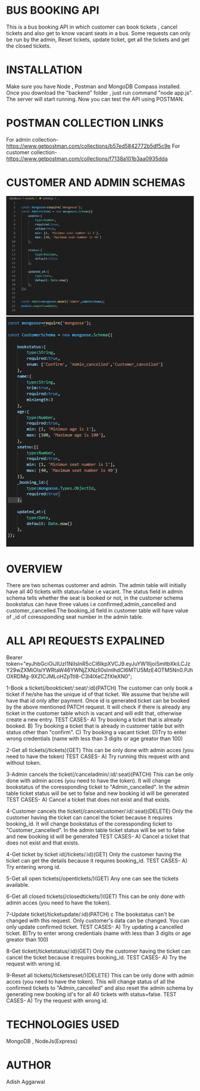 
# BUS BOOKING API
This is a bus booking API in which customer can book tickets , cancel tickets and also get to know vacant seats in a bus.
Some requests can only be run by the admin, Reset tickets, update ticket, get all the tickets and get the closed tickets.

# INSTALLATION
Make sure you have Node , Postman and MongoDB Compass installed.
Once you download the "backend" folder , just run command "node app.js".
The server will start running.
Now you can test the API using POSTMAN.

# POSTMAN COLLECTION LINKS
For admin collection-https://www.getpostman.com/collections/b57ed5842772b5df5c9e
For customer collection-https://www.getpostman.com/collections/f7138a101b3aa0935dda

# CUSTOMER AND ADMIN SCHEMAS

![](images/1.PNG)
![](images/2.PNG)

# OVERVIEW
There are two schemas customer and admin.
The admin table will initially have all 40 tickets with status=false i.e vacant.
The status field in admin schema tells whether the seat is booked or not, in the customer schema bookstatus can have three values i.e confirmed,admin_cancelled and customer_cancelled.The booking_id field in customer table will have value of _id of coressponding seat number in the admin table.


# ALL API REQUESTS EXPALINED 

Bearer token="eyJhbGciOiJIUzI1NiIsInR5cCI6IkpXVCJ9.eyJuYW1lIjoiSmltbXkiLCJzY29wZXMiOlsiYWRtaW46YWNjZXNzIl0sImlhdCI6MTU5MzE4OTM5Nn0.PJhOXRDMg-9XZlCJMLoHZpTtl8-C3l4lXeCZfXIeXN0";

1-Book a ticket(/bookticket/:seat/:id)(PATCH)
The customer can only book a ticket if he/she has the unique id of that ticket.
We assume that he/she will have that id only after payment.
Once id is generated ticket can be booked by the above mentioned PATCH request.
It will check if there is already any ticket in the customer table which is vacant and will edit that, otherwise create a new entry.
TEST CASES-
A) Try booking a ticket that is already booked.
B) Try booking a ticket that is already in customer table but with status other than "confirm".
C) Try booking a vacant ticket.
D)Try to enter wrong credentials (name with less than 3 digits or age greator than 100)

2-Get all tickets(/tickets)(GET)
This can be only done with admin acces (you need to have the token)
TEST CASES-
A) Try running this request with and without token.

3-Admin cancels the ticket(/canceladmin/:id/:seat)(PATCH)
This can be only done with admin acces (you need to have the token).
It will change bookstatus of the coressponding ticket to "Admin_cancelled".
In the admin table ticket status will be set to false and new booking id will be generated
TEST CASES-
A) Cancel a ticket that does not exist and that exists.

4-Customer cancels the ticket(/cancelcustomer/:id/:seat)(DELETE)
Only the customer having the ticket can cancel the ticket because it requires booking_id.
It will change bookstatus of the coressponding ticket to "Customer_cancelled".
In the admin table ticket status will be set to false and new booking id will be generated
TEST CASES-
A) Cancel a ticket that does not exist and that exists.

4-Get ticket by ticket id(/tickets/:id)(GET)
Only the customer having the ticket can get the details because it requires booking_id.
TEST CASES-
A) Try entering wrong id.

5-Get all open tickets(/opentickets/)(GET)
Any one can see the tickets available.

6-Get all closed tickets(/closedtickets/)(GET)
This can be only done with admin acces (you need to have the token).

7-Update ticket(/ticketupdate/:id)(PATCH)
c
The bookstatus can't be changed with this request.
Only customer's data can be changed.
You can only update confirmed ticket.
TEST CASES-
A) Try updating a cancelled ticket.
B)Try to enter wrong credentials (name with less than 3 digits or age greator than 100)

8-Get ticket(/ticketstatus/:id)(GET)
Only the customer having the ticket can cancel the ticket because it requires booking_id.
TEST CASES-
A) Try the request with wrong id.

9-Reset all tickets(/ticketsreset/)(DELETE)
This can be only done with admin acces (you need to have the token).
This will change status of all the confirmed tickets to "Admin_cancelled" and also reset the admin schema by generating new booking id's for all 40 tickets with status=false.
TEST CASES-
A) Try the request with wrong id.


# TECHNOLOGIES USED
MongoDB , NodeJs(Express)

# AUTHOR
Adish Aggarwal






